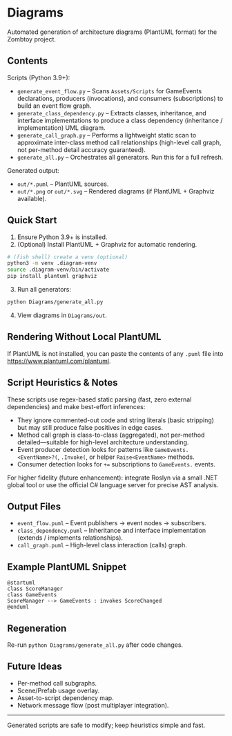 # Diagrams

Automated generation of architecture diagrams (PlantUML format) for the Zombtoy project.

## Contents

Scripts (Python 3.9+):
- `generate_event_flow.py` – Scans `Assets/Scripts` for GameEvents declarations, producers (invocations), and consumers (subscriptions) to build an event flow graph.
- `generate_class_dependency.py` – Extracts classes, inheritance, and interface implementations to produce a class dependency (inheritance / implementation) UML diagram.
- `generate_call_graph.py` – Performs a lightweight static scan to approximate inter-class method call relationships (high-level call graph, not per-method detail accuracy guaranteed).
- `generate_all.py` – Orchestrates all generators. Run this for a full refresh.

Generated output:
- `out/*.puml` – PlantUML sources.
- `out/*.png` or `out/*.svg` – Rendered diagrams (if PlantUML + Graphviz available).

## Quick Start

1. Ensure Python 3.9+ is installed.
2. (Optional) Install PlantUML + Graphviz for automatic rendering.

```bash
# (fish shell) create a venv (optional)
python3 -m venv .diagram-venv
source .diagram-venv/bin/activate
pip install plantuml graphviz
```

3. Run all generators:
```bash
python Diagrams/generate_all.py
```

4. View diagrams in `Diagrams/out`.

## Rendering Without Local PlantUML
If PlantUML is not installed, you can paste the contents of any `.puml` file into https://www.plantuml.com/plantuml.

## Script Heuristics & Notes
These scripts use regex-based static parsing (fast, zero external dependencies) and make best-effort inferences:
- They ignore commented-out code and string literals (basic stripping) but may still produce false positives in edge cases.
- Method call graph is class-to-class (aggregated), not per-method detailed—suitable for high-level architecture understanding.
- Event producer detection looks for patterns like `GameEvents.<EventName>?(`, `.Invoke(`, or helper `Raise<EventName>` methods.
- Consumer detection looks for `+=` subscriptions to `GameEvents.` events.

For higher fidelity (future enhancement): integrate Roslyn via a small .NET global tool or use the official C# language server for precise AST analysis.

## Output Files
- `event_flow.puml` – Event publishers -> event nodes -> subscribers.
- `class_dependency.puml` – Inheritance and interface implementation (extends / implements relationships).
- `call_graph.puml` – High-level class interaction (calls) graph.

## Example PlantUML Snippet
```plantuml
@startuml
class ScoreManager
class GameEvents
ScoreManager --> GameEvents : invokes ScoreChanged
@enduml
```

## Regeneration
Re-run `python Diagrams/generate_all.py` after code changes.

## Future Ideas
- Per-method call subgraphs.
- Scene/Prefab usage overlay.
- Asset-to-script dependency map.
- Network message flow (post multiplayer integration).

---
Generated scripts are safe to modify; keep heuristics simple and fast.
